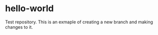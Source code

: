 # hello-world
Test repository.
This is an exmaple of creating a new branch and making changes to it. 
